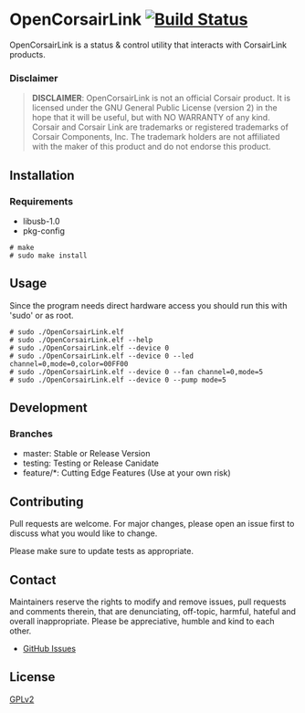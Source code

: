 # OpenCorsairLink [![Build Status](https://travis-ci.com/audiohacked/OpenCorsairLink.svg?branch=testing)](https://travis-ci.com/audiohacked/OpenCorsairLink)

OpenCorsairLink is a status & control utility that interacts with CorsairLink products.

### Disclaimer
> __DISCLAIMER__: OpenCorsairLink is not an official Corsair product. It is licensed under the GNU General Public License (version 2) in the hope that it will be useful, but with NO WARRANTY of any kind. Corsair and Corsair Link are trademarks or registered trademarks of Corsair Components, Inc. The trademark holders are not affiliated with the maker of this product and do not endorse this product.

## Installation
### Requirements
* libusb-1.0  
* pkg-config  

```
# make
# sudo make install
```

## Usage
Since the program needs direct hardware access you should run this with 'sudo' or as root.  

```
# sudo ./OpenCorsairLink.elf
# sudo ./OpenCorsairLink.elf --help
# sudo ./OpenCorsairLink.elf --device 0
# sudo ./OpenCorsairLink.elf --device 0 --led channel=0,mode=0,color=00FF00
# sudo ./OpenCorsairLink.elf --device 0 --fan channel=0,mode=5
# sudo ./OpenCorsairLink.elf --device 0 --pump mode=5
```

## Development
### Branches
 - master: Stable or Release Version  
 - testing: Testing or Release Canidate  
 - feature\/\*: Cutting Edge Features (Use at your own risk)  

## Contributing
Pull requests are welcome. For major changes, please open an issue first to discuss what you would like to change.

Please make sure to update tests as appropriate.

## Contact

Maintainers reserve the rights to modify and remove issues, pull requests and comments therein, that are denunciating, off-topic, harmful, hateful and overall inappropriate.
Please be appreciative, humble and kind to each other.

* [GitHub Issues](https://github.com/audiohacked/OpenCorsairLink/issues)

## License
[GPLv2](https://choosealicense.com/licenses/gpl-2.0/)
